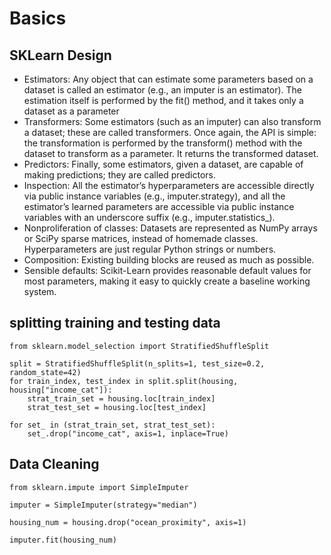 # Basics
## SKLearn Design
- Estimators: Any object that can estimate some parameters based on a dataset is called an estimator (e.g., an imputer is an estimator). The estimation itself is performed by the fit() method, and it takes only a dataset as a parameter
- Transformers: Some estimators (such as an imputer) can also transform a dataset; these are called transformers. Once again, the API is simple: the transformation is performed by the transform() method with the dataset to transform as a parameter. It returns the transformed dataset.
- Predictors: Finally, some estimators, given a dataset, are capable of making predictions; they are called predictors.
- Inspection: All the estimator’s hyperparameters are accessible directly via public instance variables (e.g., imputer.strategy), and all the estimator’s learned parameters are accessible via public instance variables with an underscore suffix (e.g., imputer.statistics_).
- Nonproliferation of classes: Datasets are represented as NumPy arrays or SciPy sparse matrices, instead of homemade classes. Hyperparameters are just regular Python strings or numbers.
- Composition: Existing building blocks are reused as much as possible.
- Sensible defaults: Scikit-Learn provides reasonable default values for most parameters, making it easy to quickly create a baseline working system.
## splitting training and testing data
```
from sklearn.model_selection import StratifiedShuffleSplit

split = StratifiedShuffleSplit(n_splits=1, test_size=0.2, random_state=42)
for train_index, test_index in split.split(housing, housing["income_cat"]):
    strat_train_set = housing.loc[train_index]
    strat_test_set = housing.loc[test_index]
    
for set_ in (strat_train_set, strat_test_set):
    set_.drop("income_cat", axis=1, inplace=True)
```

## Data Cleaning

```
from sklearn.impute import SimpleImputer

imputer = SimpleImputer(strategy="median")

housing_num = housing.drop("ocean_proximity", axis=1)

imputer.fit(housing_num)
```
